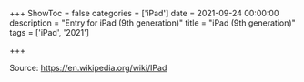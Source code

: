 +++
ShowToc = false
categories = ['iPad']
date = 2021-09-24 00:00:00
description = "Entry for iPad (9th generation)"
title = "iPad (9th generation)"
tags = ['iPad', '2021']

+++

Source: https://en.wikipedia.org/wiki/IPad


